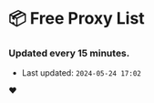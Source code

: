 # :package: Free Proxy List
### Updated every 15 minutes.

- Last updated: `2024-05-24 17:02`

:heart:
